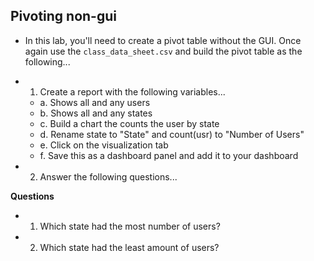 ## Pivoting non-gui

- In this lab, you'll need to create a pivot table without the GUI. Once again use the `class_data_sheet.csv` and build the pivot table as the following...

- 1. Create a report with the following variables...
	- a. Shows all and any users
	- b. Shows all and any states
	- c. Build a chart the counts the user by state
	- d. Rename state to "State" and count(usr) to "Number of Users"
	- e. Click on the visualization tab
	- f. Save this as a dashboard panel and add it to your dashboard
		
- 2. Answer the following questions...

 **Questions**
-  1. Which state had the most number of users?
-  2. Which state had the least amount of users?